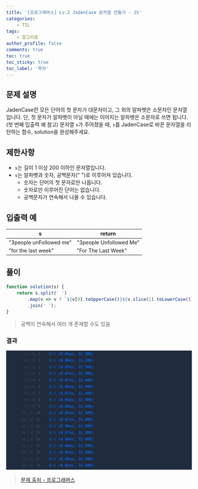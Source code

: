```yaml
---
title: '[프로그래머스] Lv.2 JadenCase 문자열 만들기 - JS'
categories:
    - TIL
tags:
    - 알고리즘
author_profile: false
comments: true
toc: true
toc_sticky: true
toc_label: '목차'
---
```


## 문제 설명
JadenCase란 모든 단어의 첫 문자가 대문자이고, 그 외의 알파벳은 소문자인 문자열입니다. 단, 첫 문자가 알파벳이 아닐 때에는 이어지는 알파벳은 소문자로 쓰면 됩니다. (첫 번째 입출력 예 참고)
문자열 `s`가 주어졌을 때, `s`를 JadenCase로 바꾼 문자열을 리턴하는 함수, solution을 완성해주세요.

## 제한사항
* `s`는 길이 1 이상 200 이하인 문자열입니다.
* `s`는 알파벳과 숫자, 공백문자(" ")로 이루어져 있습니다.
    * 숫자는 단어의 첫 문자로만 나옵니다.
    * 숫자로만 이루어진 단어는 없습니다.
    * 공백문자가 연속해서 나올 수 있습니다.

## 입출력 예

| s                       	| return                  	|
|-------------------------	|-------------------------	|
| "3people unFollowed me" 	| "3people Unfollowed Me" 	|
| "for the last week"     	| "For The Last Week"     	|

## 풀이
```javascript
function solution(s) {
    return s.split(' ')
        .map(v => v ? `${v[0].toUpperCase()}${v.slice(1).toLowerCase()}` : '')
        .join(' ');
}
```
> 공백이 연속해서 여러 개 존재할 수도 있음

### 결과
![result1](/assets/images/2023/09/27/algorithm-79-result1.png)

>[문제 출처 - 프로그래머스](https://school.programmers.co.kr/learn/courses/30/lessons/12951)